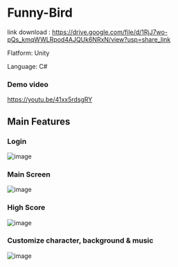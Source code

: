 # Funny-Bird
link download : https://drive.google.com/file/d/1RjJ7wo-pQs_kmqWWLRpod4AJQUk6NRxN/view?usp=share_link

Flatform: Unity

Language: C#

### Demo video  
   https://youtu.be/41xx5rdsgRY
   
## Main Features
### Login 
![image](https://user-images.githubusercontent.com/82514167/236882628-bf15b3f7-1fc7-452d-bc0b-ed4972c641c3.png)

### Main Screen

![image](https://user-images.githubusercontent.com/82514167/236881678-c0bba061-95de-4c66-bd6b-a01aacfc0121.png)
  
### High Score
![image](https://user-images.githubusercontent.com/82514167/236883291-65690f6b-5725-4283-b380-d23470844fb6.png)

### Customize character, background & music
![image](https://user-images.githubusercontent.com/82514167/236883458-45726156-6e50-47c2-88a3-535d84f8517b.png)
